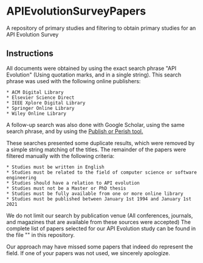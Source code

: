# APIEvolutionSurveyPapers
A repository of primary studies and filtering to obtain primary studies for an API Evolution Survey

## Instructions
All documents were obtained by using the exact search phrase "API Evolution" (Using quotation marks, and in a single string).
This search phrase was used with the following online publishers:

	* ACM Digital Library
	* Elsevier Science Direct
	* IEEE Xplore Digital Library
	* Springer Online Library
	* Wiley Online Library

A follow-up search was also done with Google Scholar, using the same search phrase, and by using the [Publish or Perish tool.](https://harzing.com/resources/publish-or-perish)

These searches presented some duplicate results, which were removed by a simple string matching of the titles.
The remainder of the papers were filtered manually with the following criteria:

	* Studies must be written in English
	* Studies must be related to the field of computer science or software engineering
	* Studies should have a relation to API evolution
	* Studies must not be a Master or PhD thesis
	* Studies must be fully available from one or more online library
	* Studies must be published between January 1st 1994 and January 1st 2021
	
We do not limit our search by publication venue (All conferences, journals, and magazines that are available from these sources were accepted)
The complete list of papers selected for our API Evolution study can be found in the file "" in this repository.

Our approach may have missed some papers that indeed do represent the field. If one of your papers was not used, we sincerely apologize.